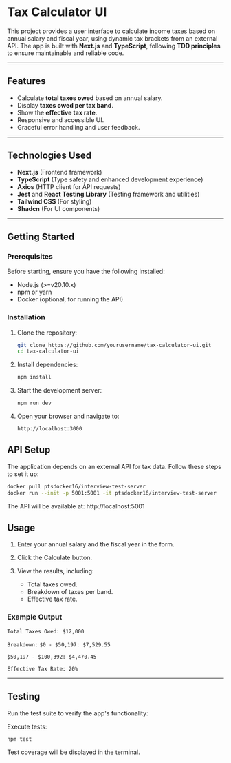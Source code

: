 # Tax Calculator UI

This project provides a user interface to calculate income taxes based on annual salary and fiscal year, using dynamic tax brackets from an external API. The app is built with **Next.js** and **TypeScript**, following **TDD principles** to ensure maintainable and reliable code.

---

## Features

- Calculate **total taxes owed** based on annual salary.
- Display **taxes owed per tax band**.
- Show the **effective tax rate**.
- Responsive and accessible UI.
- Graceful error handling and user feedback.

---

## Technologies Used

- **Next.js** (Frontend framework)
- **TypeScript** (Type safety and enhanced development experience)
- **Axios** (HTTP client for API requests)
- **Jest** and **React Testing Library** (Testing framework and utilities)
- **Tailwind CSS** (For styling)
- **Shadcn** (For UI components)
---

## Getting Started

### Prerequisites

Before starting, ensure you have the following installed:
- Node.js (>=v20.10.x)
- npm or yarn
- Docker (optional, for running the API)

### Installation

1. Clone the repository:
   ```bash
   git clone https://github.com/yourusername/tax-calculator-ui.git
   cd tax-calculator-ui
    ```
2. Install dependencies:
    
    ```bash
    npm install
    ```

3. Start the development server:
   ```bash
   npm run dev
   ```
4. Open your browser and navigate to:
   ```
   http://localhost:3000
   ```
## API Setup
The application depends on an external API for tax data. Follow these steps to set it up:

```bash
docker pull ptsdocker16/interview-test-server
docker run --init -p 5001:5001 -it ptsdocker16/interview-test-server
```
The API will be available at:
http://localhost:5001

## Usage
1. Enter your annual salary and the fiscal year in the form.
2. Click the Calculate button.
3. View the results, including:

   - Total taxes owed.
   - Breakdown of taxes per band.
   - Effective tax rate.
### Example Output
`Total Taxes Owed: $12,000`

`Breakdown:`
`$0 - $50,197: $7,529.55`

`$50,197 - $100,392: $4,470.45`

`Effective Tax Rate: 20%`

---

## Testing
Run the test suite to verify the app's functionality:

Execute tests:
```bash
npm test
```
Test coverage will be displayed in the terminal.